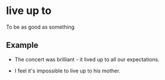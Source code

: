 # live up to

To be as good as something

## Example

+ The concert was brilliant - it lived up to all our expectations.

+ I feel it's impossible to live up to his mother.
